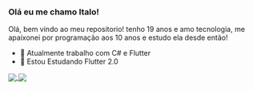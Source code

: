### Olá eu me chamo Italo!

Olá, bem vindo ao meu repositorio! tenho 19 anos e amo tecnologia, me apaixonei por programação aos 10 anos e estudo ela desde então!

- 🔭 Atualmente trabalho com C# e Flutter
- 🌱 Estou Estudando Flutter 2.0

<a href="https://github.com/DIMAAGR">
  <img align="center" src="https://github-readme-stats.vercel.app/api/pin/?username=DIMAAGR&show_icons=true&theme=gradient" />
</a>
<a href="https://github.com/anuraghazra/github-readme-stats">
  <img align="center" src="https://github-readme-stats.vercel.app/api/pin/?username=DIMAAGR&repo=github-readme-stats" />
</a>
